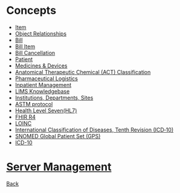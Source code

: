 # Concepts
* [Item](https://github.com/hmislk/hmis/wiki/Item)
* [Object Relationships](https://github.com/hmislk/hmis/wiki/Object-Relationships)
* [Bill](https://github.com/hmislk/hmis/wiki/Bill)
* [Bill Item](https://github.com/hmislk/hmis/wiki/Bill-Item)
* [Bill Cancellation](https://github.com/hmislk/hmis/wiki/Bill-Cancellation)
* [Patient](https://github.com/hmislk/hmis/wiki/Patient)
* [Medicines & Devices](https://github.com/hmislk/hmis/wiki/Medicines-&-Devices)
* [Anatomical Therapeutic Chemical (ACT) Classification ](https://github.com/hmislk/hmis/wiki/Anatomical-Theraputic-Chemical-(ACT)-Classification)
* [Pharmaceutical Logistics](https://github.com/hmislk/hmis/wiki/Pharmaceutical-Logistics)
* [Inpatient Management](https://github.com/hmislk/hmis/wiki/Inpatient-Management)
* [LIMS Knowledgebase](https://github.com/hmislk/hmis/wiki/LIMS-Knowledgebase)
* [Institutions, Departments, Sites](https://github.com/hmislk/hmis/wiki/Institutions,-Departments-and-Sites)
* [ASTM protocol](https://github.com/hmislk/hmis/wiki/ASTM-Protocol-(ASTM-E1394-ASTM-E1381))
* [Health Level Seven(HL7)](https://github.com/hmislk/hmis/wiki/Health-Level-Seven(HL7))
* [FHIR R4](https://github.com/hmislk/hmis/wiki/FHIR-R4)
* [LOINC](https://github.com/hmislk/hmis/wiki/LOINC)
* [International Classification of Diseases, Tenth Revision (ICD‐10)](https://github.com/hmislk/hmis/wiki/International-Classification-of-Diseases,-Tenth-Revision-(ICD%E2%80%9010))
* [SNOMED Global Patient Set (GPS)](https://github.com/hmislk/hmis/wiki/SNOMED-Global-Patient-Set-(GPS))
* [ICD-10](https://github.com/hmislk/hmis/wiki/ICD%E2%80%9010)

# [Server Management](https://github.com/hmislk/hmis/wiki/Server-Management)











[Back](https://github.com/hmislk/hmis/wiki)